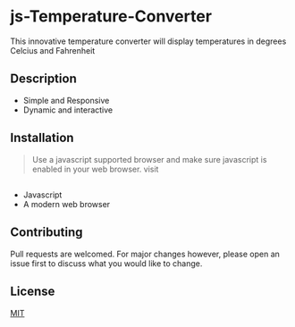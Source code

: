 # js-Temperature-Converter
This innovative temperature converter will display temperatures in degrees Celcius and Fahrenheit
## Description
  * Simple and Responsive
  * Dynamic and interactive
## Installation
> Use a javascript supported browser and make sure javascript is enabled in your web browser.
visit 
##
* Javascript
* A modern web browser
## Contributing
Pull requests are welcomed. For major changes however, please open an issue first to discuss what you would like to change.
## License
[MIT](https://chooselicense.com/licenses/mit/)
